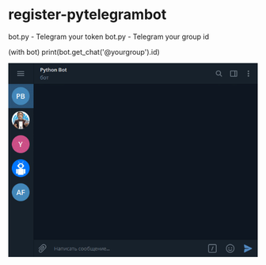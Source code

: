 # register-pytelegrambot
bot.py - Telegram your token
bot.py - Telegram your group id

(with bot)
print(bot.get_chat('@yourgroup').id)

![preview](preview.gif)
